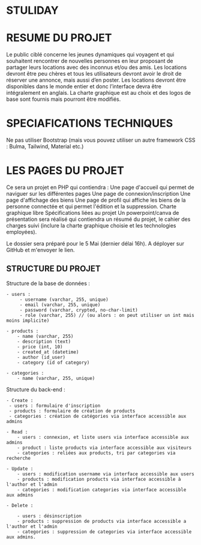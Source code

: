 # STULIDAY

# RESUME DU PROJET 

Le public ciblé concerne les jeunes dynamiques qui voyagent et qui
souhaitent rencontrer de nouvelles personnes en leur proposant de
partager leurs locations avec des inconnus et/ou des amis.
Les locations devront être peu chères et tous les utilisateurs devront
avoir le droit de réserver une annonce, mais aussi d’en poster.
Les locations devront être disponibles dans le monde entier et
donc l’interface devra être intégralement en anglais.
La charte graphique est au choix et des logos de base sont fournis
mais pourront être modifiés.


# SPECIAFICATIONS TECHNIQUES 

Ne pas utiliser Bootstrap (mais vous pouvez utiliser un autre framework CSS : Bulma, Tailwind, Material etc.)

# LES PAGES DU PROJET 


Ce sera un projet en PHP qui contiendra :
Une page d'accueil qui permet de naviguer sur les différentes pages
Une page de connexion/inscription
Une page d'affichage des biens
Une page de profil qui affiche les biens de la personne connectée et qui permet l'édition et la suppression.
Charte graphique libre
Spécifications liées au projet
Un powerpoint/canva de présentation sera réalisé qui contiendra un résumé du projet, le cahier des charges suivi (inclure la charte graphique choisie et les technologies employées).

Le dossier sera préparé pour le 5 Mai (dernier délai 16h). A déployer sur GitHub et m'envoyer le lien.

## STRUCTURE DU PROJET 

Structure de la base de données : 
    
    - users : 
         - username (varchar, 255, unique)
         - email (varchar, 255, unique) 
         - password (varchar, crypted, no-char-limit) 
         - role (varchar, 255) // (ou alors : on peut utiliser un int mais moins implicite)

<!-- Pour le projet studiday les products seront appartement pour la BDD -->

    - products : 
        - name (varchar, 255)
        - description (text)
        - price (int, 10)
        - created_at (datetime)
        - author (id_user)
        - category (id of category)

    - categories : 
        - name (varchar, 255, unique)


Structure du back-end :

    - Create : 
     - users : formulaire d'inscription
     - products : formulaire de création de products
     - categories : création de catégories via interface accessible aux admins

    - Read :
        - users : connexion, et liste users via interface accessible aux admins
        - product : liste products via interface accessible aux visiteurs 
        - categories : reliées aux products, tri par categories via recherche
    
    - Update : 
        - users : modification username via interface accessible aux users
        - products : modification products via interface accessible à l'author et l'admin
        - categories : modification categories via interface accessible aux admins 

    - Delete : 

        - users : désinscription
        - products : suppression de products via interface accessible a l'author et l'admin
        - categories : suppression de categories via interface accessible aux admins.
